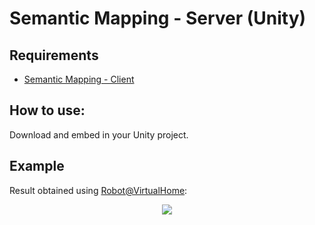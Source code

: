 # Semantic Mapping - Server (Unity)

## Requirements
- [Semantic Mapping - Client](https://github.com/MAPIRlab/Semantic-Mapping-Client)

## How to use:
Download and embed in your Unity project.

## Example
Result obtained using [Robot@VirtualHome](https://github.com/DavidFernandezChaves/RobotAtVirtualHome):
<div align="center">
  <img src="https://github.com/MAPIRlab/Semantic-Mapping-Server/blob/master/Textures/example_semantic_mapping.png?raw=true"/>
</div>
